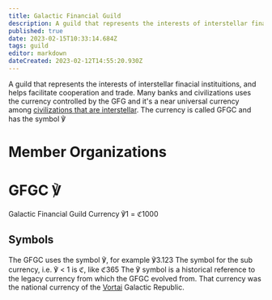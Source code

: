 ```yaml
---
title: Galactic Financial Guild
description: A guild that represents the interests of interstellar finacial instituitions, and helps facilitate cooperation and trade.
published: true
date: 2023-02-15T10:33:14.684Z
tags: guild
editor: markdown
dateCreated: 2023-02-12T14:55:20.930Z
---
```


A guild that represents the interests of interstellar finacial instituitions, and helps facilitate cooperation and trade. Many banks and civilizations uses the currency controlled by the GFG and it's a near universal currency among [civilizations that are interstellar](/Involved). The currency is called GFGC and has the symbol ℣

# Member Organizations

# GFGC ℣
Galactic Financial Guild Currency
℣1 = ℭ1000

## Symbols
The GFGC uses the symbol ℣, for example ℣3.123
The symbol for the sub currency, i.e. ℣ < 1 is ℭ, like ℭ365
The ℣ symbol is a historical reference to the legacy currency from which the GFGC evolved from. That currency was the national currency of the [Vortai](/Vortai) Galactic Republic.


